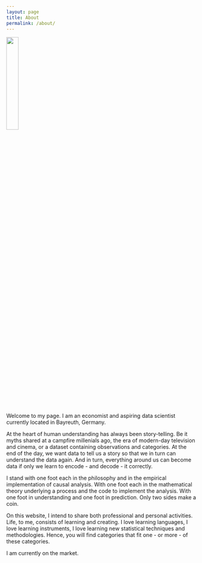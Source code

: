 ```yaml
---
layout: page
title: About
permalink: /about/
---
```

<img src="https://github.com/maggomor/maggomor.github.io/blob/gh-pages/docs/assets/MH9_4265.jpg" width=25% height=25%>

Welcome to my page. I am an economist and aspiring data scientist currently located in Bayreuth, Germany.

At the heart of human understanding has always been story-telling. Be it myths shared at a campfire millenials ago, the era of modern-day television and cinema, or a dataset containing observations and categories. At the end of the day, we want data to tell us a story so that we in turn can understand the data again. And in turn, everything around us can become data if only we learn to encode - and decode - it correctly.

I stand with one foot each in the philosophy and in the empirical implementation of causal analysis. With one foot each in the mathematical theory underlying a process and the code to implement the analysis. With one foot in understanding and one foot in prediction. Only two sides make a coin.

On this website, I intend to share both professional and personal activities. Life, to me, consists of learning and creating. I love learning languages, I love learning instruments, I love learning new statistical techniques and methodologies. Hence, you will find categories that fit one - or more - of these categories.

I am currently on the market.
